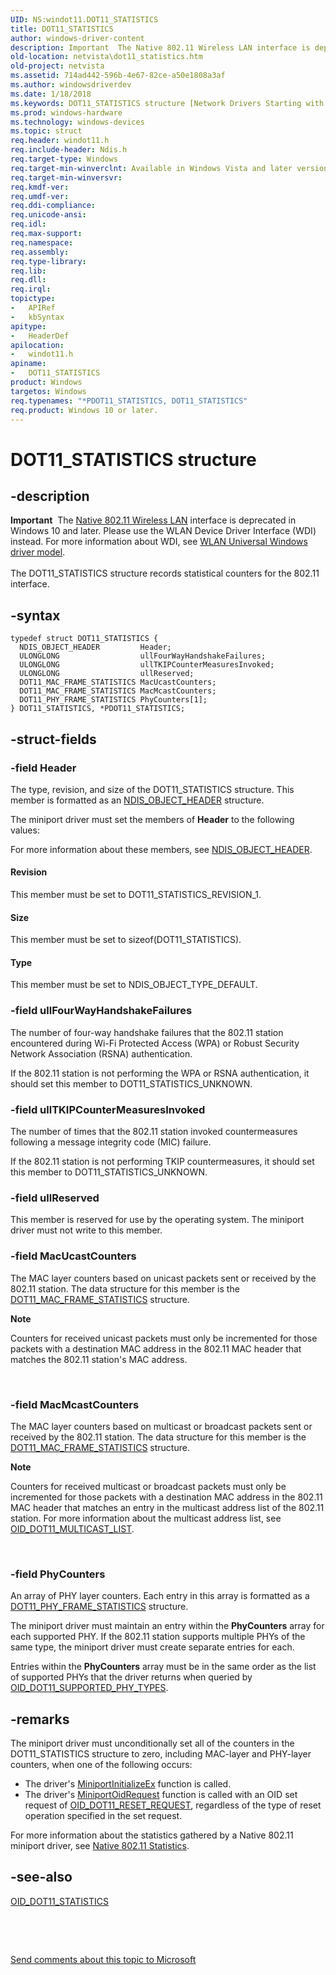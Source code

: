 ```yaml
---
UID: NS:windot11.DOT11_STATISTICS
title: DOT11_STATISTICS
author: windows-driver-content
description: Important  The Native 802.11 Wireless LAN interface is deprecated in Windows 10 and later.
old-location: netvista\dot11_statistics.htm
old-project: netvista
ms.assetid: 714ad442-596b-4e67-82ce-a50e1808a3af
ms.author: windowsdriverdev
ms.date: 1/18/2018
ms.keywords: DOT11_STATISTICS structure [Network Drivers Starting with Windows Vista], windot11/DOT11_STATISTICS, PDOT11_STATISTICS, PDOT11_STATISTICS structure pointer [Network Drivers Starting with Windows Vista], DOT11_STATISTICS, windot11/PDOT11_STATISTICS, Native_802.11_data_types_613cdf17-03f8-47df-963b-f64ce23031e9.xml, netvista.dot11_statistics, *PDOT11_STATISTICS
ms.prod: windows-hardware
ms.technology: windows-devices
ms.topic: struct
req.header: windot11.h
req.include-header: Ndis.h
req.target-type: Windows
req.target-min-winverclnt: Available in Windows Vista and later versions of the Windows operating   systems.
req.target-min-winversvr: 
req.kmdf-ver: 
req.umdf-ver: 
req.ddi-compliance: 
req.unicode-ansi: 
req.idl: 
req.max-support: 
req.namespace: 
req.assembly: 
req.type-library: 
req.lib: 
req.dll: 
req.irql: 
topictype:
-	APIRef
-	kbSyntax
apitype:
-	HeaderDef
apilocation:
-	windot11.h
apiname:
-	DOT11_STATISTICS
product: Windows
targetos: Windows
req.typenames: "*PDOT11_STATISTICS, DOT11_STATISTICS"
req.product: Windows 10 or later.
---
```


# DOT11_STATISTICS structure


## -description


<div class="alert"><b>Important</b>  The <a href="https://msdn.microsoft.com/library/windows/hardware/ff560689">Native 802.11 Wireless LAN</a> interface is deprecated in Windows 10 and later. Please use the WLAN Device Driver Interface (WDI) instead. For more information about WDI, see <a href="https://msdn.microsoft.com/6EF92E34-7BC9-465E-B05D-2BCB29165A18">WLAN Universal Windows driver model</a>.</div><div> </div>The DOT11_STATISTICS structure records statistical counters for the 802.11 interface.


## -syntax


````
typedef struct DOT11_STATISTICS {
  NDIS_OBJECT_HEADER         Header;
  ULONGLONG                  ullFourWayHandshakeFailures;
  ULONGLONG                  ullTKIPCounterMeasuresInvoked;
  ULONGLONG                  ullReserved;
  DOT11_MAC_FRAME_STATISTICS MacUcastCounters;
  DOT11_MAC_FRAME_STATISTICS MacMcastCounters;
  DOT11_PHY_FRAME_STATISTICS PhyCounters[1];
} DOT11_STATISTICS, *PDOT11_STATISTICS;
````


## -struct-fields




### -field Header

The type, revision, and size of the DOT11_STATISTICS structure. This member is formatted as an 
     <a href="..\ntddndis\ns-ntddndis-_ndis_object_header.md">NDIS_OBJECT_HEADER</a> structure.
     

The miniport driver must set the members of 
     <b>Header</b> to the following values:



For more information about these members, see 
     <a href="..\ntddndis\ns-ntddndis-_ndis_object_header.md">NDIS_OBJECT_HEADER</a>.


#### Revision

This member must be set to DOT11_STATISTICS_REVISION_1.


#### Size

This member must be set to 
       sizeof(DOT11_STATISTICS).


#### Type

This member must be set to NDIS_OBJECT_TYPE_DEFAULT.


### -field ullFourWayHandshakeFailures

The number of four-way handshake failures that the 802.11 station encountered during Wi-Fi
     Protected Access (WPA) or Robust Security Network Association (RSNA) authentication.
     

If the 802.11 station is not performing the WPA or RSNA authentication, it should set this member to
     DOT11_STATISTICS_UNKNOWN.


### -field ullTKIPCounterMeasuresInvoked

The number of times that the 802.11 station invoked countermeasures following a message integrity
     code (MIC) failure.
     

If the 802.11 station is not performing TKIP countermeasures, it should set this member to
     DOT11_STATISTICS_UNKNOWN.


### -field ullReserved

This member is reserved for use by the operating system. The miniport driver must not write to
     this member.


### -field MacUcastCounters

The MAC layer counters based on unicast packets sent or received by the 802.11 station. The data
     structure for this member is the 
     <a href="..\windot11\ns-windot11-dot11_mac_frame_statistics.md">
     DOT11_MAC_FRAME_STATISTICS</a> structure.
     
<div class="alert"><b>Note</b>  <p class="note"> Counters for received unicast packets must only be incremented for those packets with a
     destination MAC address in the 802.11 MAC header that matches the 802.11 station's MAC
     address.

</div><div> </div>

### -field MacMcastCounters

The MAC layer counters based on multicast or broadcast packets sent or received by the 802.11
     station. The data structure for this member is the 
     <a href="..\windot11\ns-windot11-dot11_mac_frame_statistics.md">
     DOT11_MAC_FRAME_STATISTICS</a> structure.
     
<div class="alert"><b>Note</b>  <p class="note"> Counters for received multicast or broadcast packets must only be incremented for those
     packets with a destination MAC address in the 802.11 MAC header that matches an entry in the multicast
     address list of the 802.11 station. For more information about the multicast address list, see 
     <a href="https://msdn.microsoft.com/library/windows/hardware/ff569388">OID_DOT11_MULTICAST_LIST</a>.

</div><div> </div>

### -field PhyCounters

An array of PHY layer counters. Each entry in this array is formatted as a 
     <a href="..\windot11\ns-windot11-dot11_phy_frame_statistics.md">
     DOT11_PHY_FRAME_STATISTICS</a> structure.
     

The miniport driver must maintain an entry within the 
     <b>PhyCounters</b> array for each supported PHY. If the 802.11 station supports multiple PHYs of the same
     type, the miniport driver must create separate entries for each.

Entries within the 
     <b>PhyCounters</b> array must be in the same order as the list of supported PHYs that the driver returns
     when queried by 
     <a href="https://docs.microsoft.com/en-us/windows-hardware/drivers/network/oid-dot11-supported-phy-types">
     OID_DOT11_SUPPORTED_PHY_TYPES</a>.


## -remarks


The miniport driver must unconditionally set all of the counters in the DOT11_STATISTICS structure to
    zero, including MAC-layer and PHY-layer counters, when one of the following occurs:
<ul>
<li>
The driver's 
      <a href="..\ndis\nc-ndis-miniport_initialize.md">MiniportInitializeEx</a> function is
      called.

</li>
<li>
The driver's 
      <a href="..\ndis\nc-ndis-miniport_oid_request.md">MiniportOidRequest</a> function is
      called with an OID set request of <a href="https://msdn.microsoft.com/library/windows/hardware/ff569409">OID_DOT11_RESET_REQUEST</a>,
      regardless of the type of reset operation specified in the set request.

</li>
</ul>For more information about the statistics gathered by a Native 802.11 miniport driver, see 
    <a href="https://msdn.microsoft.com/e6bd2abf-faa2-463f-91df-a15924afae96">Native 802.11 Statistics</a>.



## -see-also

<a href="https://msdn.microsoft.com/library/windows/hardware/ff569420">OID_DOT11_STATISTICS</a>

 

 

<a href="mailto:wsddocfb@microsoft.com?subject=Documentation%20feedback [netvista\netvista]:%20DOT11_STATISTICS structure%20 RELEASE:%20(1/18/2018)&amp;body=%0A%0APRIVACY STATEMENT%0A%0AWe use your feedback to improve the documentation. We don't use your email address for any other purpose, and we'll remove your email address from our system after the issue that you're reporting is fixed. While we're working to fix this issue, we might send you an email message to ask for more info. Later, we might also send you an email message to let you know that we've addressed your feedback.%0A%0AFor more info about Microsoft's privacy policy, see http://privacy.microsoft.com/en-us/default.aspx." title="Send comments about this topic to Microsoft">Send comments about this topic to Microsoft</a>

